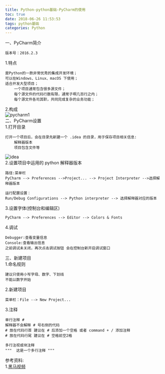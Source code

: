 ```yaml
---
title: Python-python基础-PyCharm的使用
toc: true
date: 2018-06-26 11:53:53
tags: python基础
categories: Python
---
```


一、PyCharm简介

	版本号：2016.2.3
	
<!-- more -->

1.特点

	是Python的一款非常优秀的集成开发环境；
	可以在Windows、Linux、macOS 下使用；
	适合开发大型项目；
		一个项目通常包含很多源文件；
		每个源文件的代码行数有限，通常子啊几百行之内；
		每个源文件各司其职，共同完成复杂的业务功能；
2.构成<br>
![pycharm1](pycharm1.png)<br>
二、PyCharm设置<br>
1.打开目录
	
	打开一个项目后，会在目录先新建一个 .idea 的目录，用于保存项目相关信息:
		解释器版本
		项目包含文件等
![idea](idea.png)<br>
2.设置项目中运用的 python 解释器版本
	
	路径:菜单栏
	PyCharm --> Preferences -->Project... --> Project Interpreter -->选择解释器版本
	
	运行配置设置：
	Run/Debug Configurations --> Python interpreter --> 选择解释器对应的版本
3.设置字体(控制台和编辑区)
	
	PyCharm --> Preferences --> Editor --> Colors & Fonts
4.调试
	
	Debugger:查看变量信息
	Console:查看输出信息
	之前调试未关闭，再次点击调试按钮 会在控制台新开启调试窗口
三、新建项目<br>
1.命名规则
	
	建议只使用小写字母、数字、下划线
	不能以数字开始
2.新建项目
	
	菜单栏：File --> New Project...
3.注释
	
	单行注释 # 
	解释器不会解释 # 号右侧的代码
	# 放在代码行首 建议在 # 后添加一个空格 或者 command + / 添加注释
	# 放在代码行尾 建议在 # 空格前空2格
	
	多行注视或块注释
	"""  这是一个多行注释 """

参考资料:<br>
1.[黑马视频]()